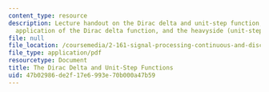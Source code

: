 ```yaml
---
content_type: resource
description: Lecture handout on the Dirac delta and unit-step function, practical
  application of the Dirac delta function, and the heavyside (unit-step) function.
file: null
file_location: /coursemedia/2-161-signal-processing-continuous-and-discrete-fall-2008/47b02986de2f17e6993e70b000a47b59_diracheaviside.pdf
file_type: application/pdf
resourcetype: Document
title: The Dirac Delta and Unit-Step Functions
uid: 47b02986-de2f-17e6-993e-70b000a47b59
---
```

